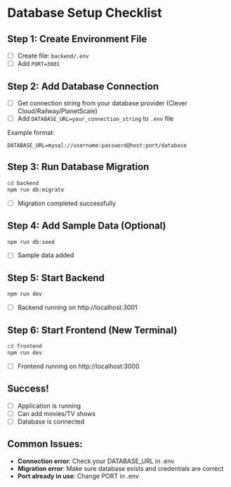 # Database Setup Checklist

## Step 1: Create Environment File
- [ ] Create file: `backend/.env`
- [ ] Add `PORT=3001`

## Step 2: Add Database Connection
- [ ] Get connection string from your database provider (Clever Cloud/Railway/PlanetScale)
- [ ] Add `DATABASE_URL=your_connection_string` to `.env` file

Example format:
```env
DATABASE_URL=mysql://username:password@host:port/database
```

## Step 3: Run Database Migration
```bash
cd backend
npm run db:migrate
```
- [ ] Migration completed successfully

## Step 4: Add Sample Data (Optional)
```bash
npm run db:seed
```
- [ ] Sample data added

## Step 5: Start Backend
```bash
npm run dev
```
- [ ] Backend running on http://localhost:3001

## Step 6: Start Frontend (New Terminal)
```bash
cd frontend
npm run dev
```
- [ ] Frontend running on http://localhost:3000

## Success!
- [ ] Application is running
- [ ] Can add movies/TV shows
- [ ] Database is connected

## Common Issues:
- **Connection error**: Check your DATABASE_URL in .env
- **Migration error**: Make sure database exists and credentials are correct
- **Port already in use**: Change PORT in .env
